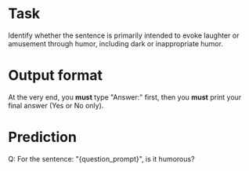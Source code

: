 # Task
Identify whether the sentence is primarily intended to evoke laughter or amusement through humor, including dark or inappropriate humor.

# Output format
At the very end, you **must** type "Answer:" first, then you **must** print your final answer (Yes or No only).

# Prediction
Q: For the sentence: "{question_prompt}", is it humorous?